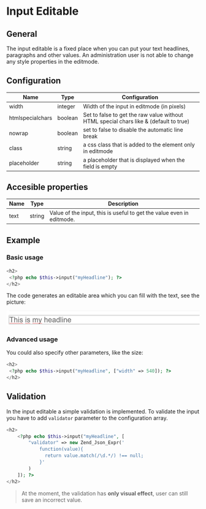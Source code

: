 # Input Editable

## General

The input editable is a fixed place when you can put your text headlines, paragraphs and other values. 
An administration user is not able to change any style properties in the editmode. 

## Configuration

| Name             | Type    | Configuration                                                                         |
|------------------|---------|---------------------------------------------------------------------------------------|
| width            | integer | Width of the input in editmode (in pixels)                                            |
| htmlspecialchars | boolean | Set to false to get the raw value without HTML special chars like & (default to true) |
| nowrap           | boolean | set to false to disable the automatic line break                                      |
| class            | string  | a css class that is added to the element only in editmode                             |
| placeholder      | string  | a placeholder that is displayed when the field is empty                               |

## Accesible properties

| Name | Type   | Description                                                           |
|------|--------|-----------------------------------------------------------------------|
| text | string | Value of the input, this is useful to get the value even in editmode. |

## Example 

### Basic usage 

```php
<h2>
 <?php echo $this->input("myHeadline"); ?>
</h2>
```

The code generates an editable area which you can fill with the text, see the picture:

![Inpute preview in the backend](../../img/input_backend_preview.png)

### Advanced usage

You could also specify other parameters, like the size:

```php
<h2>
 <?php echo $this->input("myHeadline", ["width" => 540]); ?>
</h2>
```

## Validation

In the input editable a simple validation is implemented. 
To validate the input you have to add `validator` parameter to the configuration array. 

```php
<h2>
    <?php echo $this->input("myHeadline", [
        "validator" => new Zend_Json_Expr('
            function(value){
              return value.match(/\d.*/) !== null;
            }'
        )
    ]); ?>
</h2>
```

> At the moment, the validation has **only visual effect**, user can still save an incorrect value. 
